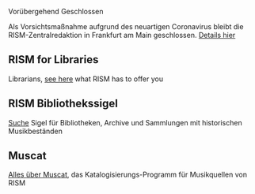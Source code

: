 <div class="p-2 notification is-warning is-light">
    <p class="has-text-weight-semibold">Vorübergehend Geschlossen</p>
    <p>Als Vorsichtsmaßnahme aufgrund des neuartigen Coronavirus bleibt die RISM-Zentralredaktion in Frankfurt am Main geschlossen. <a href="/new_at_rism/2020/03/18/rism-central-office-temporarily-closed.html">Details hier</a></p>
</div>

## RISM for Libraries

Librarians, [see here](/organization/rism-for-libraries.html) what RISM has to offer you

## RISM Bibliothekssigel

[Suche](/community/sigla.html) Sigel für Bibliotheken, Archive und Sammlungen mit historischen Musikbeständen

## Muscat

[Alles über Muscat](/community/muscat.html), das Katalogisierungs-Programm für Musikquellen von RISM